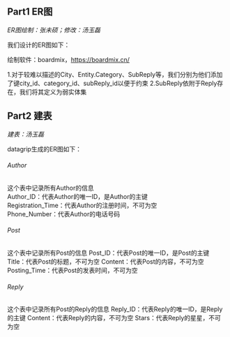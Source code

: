 ## Part1 ER图

*ER图绘制：张未硕；修改：汤玉磊*

我们设计的ER图如下：



绘制软件：boardmix，https://boardmix.cn/

1.对于较难以描述的City、Entity.Category、SubReply等，我们分别为他们添加了键city_id、category_id、subReply_id以便于约束
2.SubReply依附于Reply存在，我们将其定义为弱实体集

## Part2 建表
*建表：汤玉磊*

datagrip生成的ER图如下：


###### Author
这个表中记录所有Author的信息  
Author_ID：代表Author的唯一ID，是Author的主键  
Registration_Time：代表Author的注册时间，不可为空  
Phone_Number：代表Author的电话号码

###### Post
这个表中记录所有Post的信息
Post_ID：代表Post的唯一ID，是Post的主键
Title：代表Post的标题，不可为空
Content：代表Post的内容，不可为空
Posting_Time：代表Post的发表时间，不可为空

###### Reply
这个表中记录所有Post的Reply的信息
Reply_ID：代表Reply的唯一ID，是Reply的主键
Content：代表Reply的内容，不可为空
Stars：代表Reply的星星，不可为空


